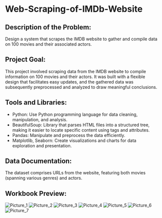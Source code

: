 # Web-Scraping-of-IMDb-Website

## **Description of the Problem:**
Design a system that scrapes the IMDB website to gather and compile data on 100 movies and their associated actors.

## **Project Goal:**
This project involved scraping data from the IMDB website to compile information on 100 movies and their actors. It was built with a flexible design that facilitates easy updates, and the gathered data was subsequently preprocessed and analyzed to draw meaningful conclusions.

## **Tools and Libraries:**
- Python: Use Python programming language for data cleaning, manipulation, and analysis.
- BeautifulSoup: Library that parses HTML files into a structured tree, making it easier to locate specific content using tags and attributes.
- Pandas: Manipulate and preprocess the data efficiently.
- Matplotlib, Seaborn: Create visualizations and charts for data exploration and presentation.

## **Data Documentation:**
The dataset comprises URLs from the website, featuring both movies (spanning various genres) and actors.

## **Workbook Preview:**
![Picture_1](https://github.com/user-attachments/assets/c87bd98e-b2e1-454a-bd2c-819530ab9248)
![Picture_2](https://github.com/user-attachments/assets/bd41349e-c91e-4bc0-b31c-1b884194eb8b)
![Picture_3](https://github.com/user-attachments/assets/eed0c48c-5e5a-45cc-a57a-1347d21a5ba1)
![Picture_4](https://github.com/user-attachments/assets/69f60d41-f625-4cf4-8c7e-0e8a60b36b5f)
![Picture_5](https://github.com/user-attachments/assets/9f75ede3-f852-468f-867a-f2f184fc9e3d)
![Picture_6](https://github.com/user-attachments/assets/8dd0ea52-53aa-4bc7-85cc-5a89961a419f)
![Picture_7](https://github.com/user-attachments/assets/7fe5c9fb-10e1-4f77-b963-e1630b1e487a)








